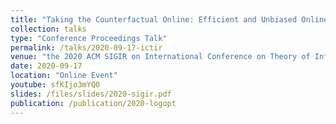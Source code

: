 ```yaml
---
title: "Taking the Counterfactual Online: Efficient and Unbiased Online Evaluation for Ranking"
collection: talks
type: "Conference Proceedings Talk"
permalink: /talks/2020-09-17-ictir
venue: "the 2020 ACM SIGIR on International Conference on Theory of Information Retrieval (ICTIR ’20)"
date: 2020-09-17
location: "Online Event"
youtube: sfKIjo3mYQ0
slides: /files/slides/2020-sigir.pdf
publication: /publication/2020-logopt
---
```

